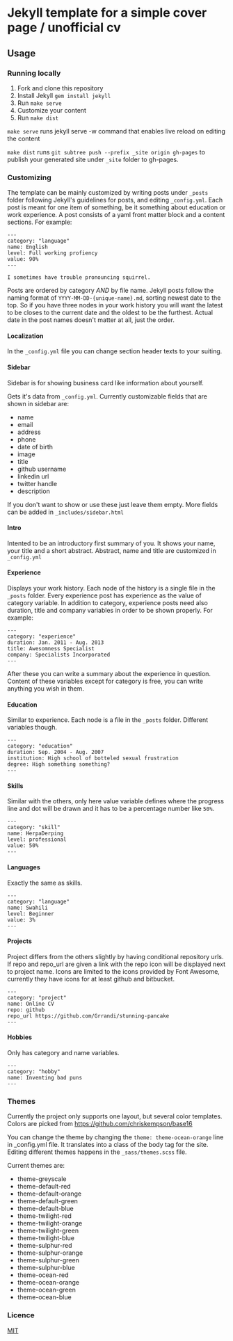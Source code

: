 Jekyll template for a simple cover page / unofficial cv 
=====================================================

## Usage

### Running locally

1. Fork and clone this repository
2. Install Jekyll `gem install jekyll`
3. Run `make serve`
4. Customize your content
5. Run `make dist`

`make serve` runs jekyll serve -w command that enables live reload on editing the content

`make dist` runs `git subtree push --prefix _site origin gh-pages` to publish your generated site under `_site` folder to gh-pages.

### Customizing

The template can be mainly customized by writing posts under `_posts` folder following Jekyll's guidelines for posts, and editing `_config.yml`. Each post is meant for one item of something, be it something about education or work experience. A post consists of a yaml front matter block and a content sections. For example:

```
---
category: "language"
name: English
level: Full working profiency
value: 90%
---

I sometimes have trouble pronouncing squirrel.
```

Posts are ordered by category _AND_ by file name. Jekyll posts follow the naming format of `YYYY-MM-DD-{unique-name}.md`, sorting newest date to the top. So if you have three nodes in your work history you will want the latest to be closes to the current date and the oldest to be the furthest. Actual date in the post names doesn't matter at all, just the order. 

#### Localization

In the `_config.yml` file you can change section header texts to your suiting.

#### Sidebar

Sidebar is for showing business card like information about yourself.

Gets it's data from `_config.yml`. Currently customizable fields that are shown in sidebar are:
- name
- email
- address
- phone
- date of birth
- image
- title
- github username
- linkedin url
- twitter handle
- description

If you don't want to show or use these just leave them empty. More fields can be added in `_includes/sidebar.html`

#### Intro

Intented to be an introductory first summary of you. It shows your name, your title and a short abstract. Abstract, name and title are customized in `_config.yml`

#### Experience

Displays your work history. Each node of the history is a single file in the `_posts` folder. Every experience post has experience as the value of category variable. In addition to category, experience posts need also duration, title and company variables in order to be shown properly. For example: 

```
---
category: "experience"
duration: Jan. 2011 - Aug. 2013
title: Awesomness Specialist
company: Specialists Incorporated
---
```

After these you can write a summary about the experience in question. Content of these variables except for category is free, you can write anything you wish in them. 

#### Education

Similar to experience. Each node is a file in the `_posts` folder. Different variables though.

```
---
category: "education"
duration: Sep. 2004 - Aug. 2007
institution: High school of botteled sexual frustration
degree: High something something?
---
```

#### Skills

Similar with the others, only here value variable defines where the progress line and dot will be drawn and it has to be a percentage number like `50%`.

```
---
category: "skill"
name: HerpaDerping
level: professional
value: 50%
---
```

#### Languages

Exactly the same as skills.

```
---
category: "language"
name: Swahili
level: Beginner
value: 3%
---
```

#### Projects

Project differs from the others slightly by having conditional repository urls. If repo and repo_url are given a link with the repo icon will be displayed next to project name. Icons are limited to the icons provided by Font Awesome, currently they have icons for at least github and bitbucket.

```
---
category: "project"
name: Online CV
repo: github
repo_url https://github.com/Grrandi/stunning-pancake
---
```


#### Hobbies

Only has category and name variables.

```
---
category: "hobby"
name: Inventing bad puns
---
```

### Themes

Currently the project only supports one layout, but several color templates. Colors are picked from https://github.com/chriskempson/base16

You can change the theme by changing the `theme: theme-ocean-orange` line in _config.yml file. It translates into a class of the body tag for the site. Editing different themes happens in the `_sass/themes.scss` file. 

Current themes are:

- theme-greyscale
- theme-default-red
- theme-default-orange
- theme-default-green
- theme-default-blue
- theme-twilight-red
- theme-twilight-orange
- theme-twilight-green
- theme-twilight-blue
- theme-sulphur-red
- theme-sulphur-orange
- theme-sulphur-green
- theme-sulphur-blue
- theme-ocean-red
- theme-ocean-orange
- theme-ocean-green
- theme-ocean-blue

### Licence

[MIT](LICENCE.md)


